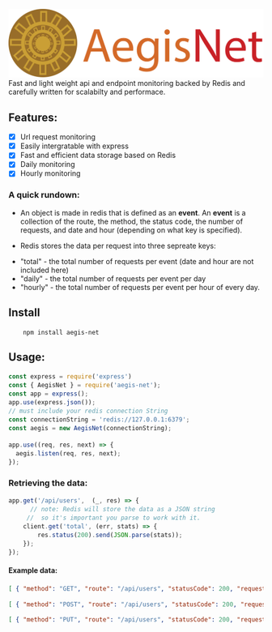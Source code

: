 ![Logo](misc/AegisNet-logo.png)
Fast and light weight api and endpoint monitoring backed by Redis and carefully written for scalabilty and performace.

## Features:
- [X] Url request monitoring
- [X] Easily intergratable with express
- [X] Fast and efficient data storage based on Redis
- [X] Daily monitoring
- [X] Hourly monitoring

### A quick rundown:
* An object is made in redis that is defined as an **event**. An **event** is a collection of the route, the method, the status code, the number of requests, and date and hour (depending on what key is specified).

* Redis stores the data per request into three sepreate keys:
 - "total" - the total number of requests per event (date and hour are not included here)
 - "daily" - the total number of requests per event per day
 - "hourly" - the total number of requests per event per hour of every day.

## Install
``` 
    npm install aegis-net
```

## Usage:
``` javascript
const express = require('express')
const { AegisNet } = require('aegis-net');
const app = express();
app.use(express.json());
// must include your redis connection String
const connectionString = 'redis://127.0.0.1:6379';
const aegis = new AegisNet(connectionString);

app.use((req, res, next) => {
  aegis.listen(req, res, next);
});
```

### Retrieving the data:
```javascript
app.get('/api/users',  (_, res) => {
      // note: Redis will store the data as a JSON string 
     //  so it's important you parse to work with it.
    client.get('total', (err, stats) => {
        res.status(200).send(JSON.parse(stats));
    });
});

```

#### Example data:

``` JSON
[ { "method": "GET", "route": "/api/users", "statusCode": 200, "requests": 10 }]

```
``` JSON
[ { "method": "POST", "route": "/api/users", "statusCode": 200, "requests": 5, "date": "9/20/2020" }]

```
``` JSON
[ { "method": "PUT", "route": "/api/users", "statusCode": 200, "requests": 2, "date": "9/20/2020", "hour": "12" }]

```




